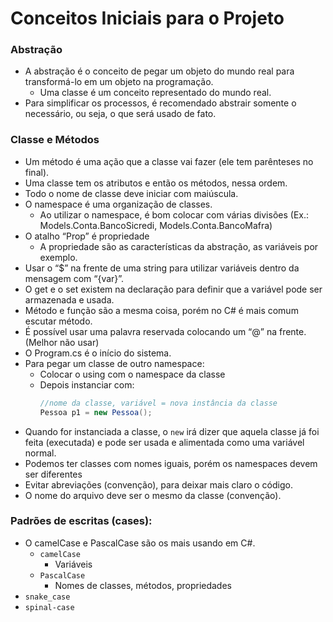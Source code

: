 # Conceitos Iniciais para o Projeto

### Abstração
* A abstração é o conceito de pegar um objeto do mundo real para transformá-lo em um objeto na programação.
  * Uma classe é um conceito representado do mundo real.
* Para simplificar os processos, é recomendado abstrair somente o necessário, ou seja, o que será usado de fato.

### Classe e Métodos
* Um método é uma ação que a classe vai fazer (ele tem parênteses no final).
* Uma classe tem os atributos e então os métodos, nessa ordem.
* Todo o nome de classe deve iniciar com maiúscula.
* O namespace é uma organização de classes.
  * Ao utilizar o namespace, é bom colocar com várias divisões (Ex.: Models.Conta.BancoSicredi, Models.Conta.BancoMafra)
* O atalho “Prop” é propriedade
  * A propriedade são as características da abstração, as variáveis por exemplo.
* Usar o “$” na frente de uma string para utilizar variáveis dentro da mensagem com “{var}”.
* O get e o set existem na declaração para definir que a variável pode ser armazenada e usada.
* Método e função são a mesma coisa, porém no C# é mais comum escutar método.
* É possível usar uma palavra reservada colocando um “@” na frente. (Melhor não usar)
* O Program.cs é o início do sistema.
* Para pegar um classe de outro namespace:
  * Colocar o using com o namespace da classe
  * Depois instanciar com: 
    ```C# 
    //nome da classe, variável = nova instância da classe
    Pessoa p1 = new Pessoa(); 
    ```
* Quando for instanciada a classe, o `new` irá dizer que aquela classe já foi feita (executada) e pode ser usada e alimentada como uma variável normal.
* Podemos ter classes com nomes iguais, porém os namespaces devem ser diferentes
* Evitar abreviações (convenção), para deixar mais claro o código.
* O nome do arquivo deve ser o mesmo da classe (convenção).

### Padrões de escritas (cases):
* O camelCase e PascalCase são os mais usando em C#.
  * `camelCase`
    * Variáveis
  * `PascalCase` 
    * Nomes de classes, métodos, propriedades
* `snake_case` 
* `spinal-case`


